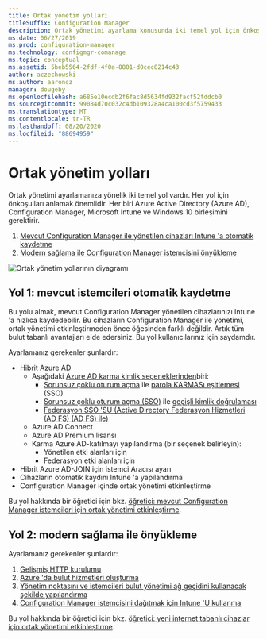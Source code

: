```yaml
---
title: Ortak yönetim yolları
titleSuffix: Configuration Manager
description: Ortak yönetimi ayarlama konusunda iki temel yol için önkoşulları anlayın.
ms.date: 06/27/2019
ms.prod: configuration-manager
ms.technology: configmgr-comanage
ms.topic: conceptual
ms.assetid: 5beb5564-2fdf-4f0a-8801-d0cec8214c43
author: aczechowski
ms.author: aaroncz
manager: dougeby
ms.openlocfilehash: a685e10ecdb2f6fac8d5634fd932facf52fddcb0
ms.sourcegitcommit: 99084d70c032c4db109328a4ca100cd3f5759433
ms.translationtype: MT
ms.contentlocale: tr-TR
ms.lasthandoff: 08/20/2020
ms.locfileid: "88694959"
---
```

# <a name="paths-to-co-management"></a>Ortak yönetim yolları

Ortak yönetimi ayarlamanıza yönelik iki temel yol vardır. Her yol için önkoşulları anlamak önemlidir. Her biri Azure Active Directory (Azure AD), Configuration Manager, Microsoft Intune ve Windows 10 birleşimini gerektirir. 

1. [Mevcut Configuration Manager ile yönetilen cihazları Intune 'a otomatik kaydetme](#bkmk_path1)  
2. [Modern sağlama ile Configuration Manager istemcisini önyükleme](#bkmk_path2)  

![Ortak yönetim yollarının diyagramı](media/co-management-paths.png)



## <a name="path-1-auto-enroll-existing-clients"></a><a name="bkmk_path1"></a> Yol 1: mevcut istemcileri otomatik kaydetme

Bu yolu almak, mevcut Configuration Manager yönetilen cihazlarınızı Intune 'a hızlıca kaydedebilir. Bu cihazların Configuration Manager ile yönetimi, ortak yönetimi etkinleştirmeden önce öğesinden farklı değildir. Artık tüm bulut tabanlı avantajları elde edersiniz. Bu yol kullanıcılarınız için saydamdır.

Ayarlamanız gerekenler şunlardır:
- Hibrit Azure AD
    - Aşağıdaki [Azure AD karma kimlik seçeneklerinden](/azure/active-directory/hybrid/plan-connect-user-signin)biri:  
       - [Sorunsuz çoklu oturum açma](/azure/active-directory/hybrid/how-to-connect-sso) ile [parola KARMASı eşitlemesi](/azure/active-directory/hybrid/plan-connect-user-signin#password-hash-synchronization) (SSO)
       - [Sorunsuz çoklu oturum açma (SSO)](/azure/active-directory/hybrid/how-to-connect-sso) ile [geçişli kimlik doğrulaması](/azure/active-directory/hybrid/how-to-connect-pta)
       - [Federasyon SSO 'SU (Active Directory Federasyon Hizmetleri (AD FS) (AD FS) ile)](/azure/active-directory/hybrid/plan-connect-user-signin#federation-that-uses-a-new-or-existing-farm-with-ad-fs-in-windows-server-2012-r2)
    - Azure AD Connect
    - Azure AD Premium lisansı
    - Karma Azure AD-katılmayı yapılandırma (bir seçenek belirleyin):
        - Yönetilen etki alanları için
        - Federasyon etki alanları için
- Hibrit Azure AD-JOIN için istemci Aracısı ayarı
- Cihazların otomatik kaydını Intune 'a yapılandırma
- Configuration Manager içinde ortak yönetimi etkinleştirme

Bu yol hakkında bir öğretici için bkz. [öğretici: mevcut Configuration Manager istemcileri için ortak yönetimi etkinleştirme](tutorial-co-manage-clients.md).



## <a name="path-2-bootstrap-with-modern-provisioning"></a><a name="bkmk_path2"></a> Yol 2: modern sağlama ile önyükleme

Ayarlamanız gerekenler şunlardır:

1. [Gelişmiş HTTP kurulumu](../core/plan-design/hierarchy/enhanced-http.md)  
2. [Azure 'da bulut hizmetleri oluşturma](../core/servers/deploy/configure/azure-services-wizard.md)  
3. [Yönetim noktasını ve istemcileri bulut yönetimi ağ geçidini kullanacak şekilde yapılandırma](../core/clients/manage/cmg/setup-cloud-management-gateway.md)  
4. [Configuration Manager istemcisini dağıtmak için Intune 'U kullanma](how-to-prepare-Win10.md)  

Bu yol hakkında bir öğretici için bkz. [öğretici: yeni internet tabanlı cihazlar için ortak yönetimi etkinleştirme](tutorial-co-manage-new-devices.md).
